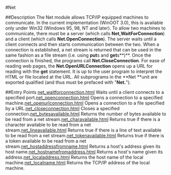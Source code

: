 
#Net

##Description
The Net module allows TCP/IP equipped machines to communicate. In the current implementation (WinOOT 3.0), this is available only under Win32 (Windows 95, 98, NT and later).
To allow two machines to communicate, there must be a server (which calls **Net,WaitForConnection**) and a client (which calls **Net.OpenConnection**). The server waits until a client connects and then starts communication between the two. When a connection is established, a net stream is returned that can be used in the same fashion as a file stream (i.e. using **put**s and **get**s**)**.  Once the connection is finished, the programs call **Net.CloseConnection**.
For ease of reading web pages, the **Net.OpenURLConnection** opens up a URL for reading with the **get** statement. It is up to the user program to interpret the HTML or file located at the URL.
All subprograms in the **Net **unit are exported qualified (and thus must be prefaced with "**Net.**").

##Entry Points
[net_waitforconnection.html](**WaitForConnection**) Waits until a client connects to a specified port.[net_openconnection.html](**OpenConnection**) Opens a connection to a specified machine.[net_openurlconnection.html](**OpenURLConnection**) Opens a connection to a file specified by a URL.[net_closeconnection.html](**CloseConnection**) Closes a specified connection.[net_bytesavailable.html](**BytesAvailable**) Returns the number of bytes available to be read from a net stream.[net_charavailable.html](**CharAvailable**) Returns true if there is a character available to be read from a net stream.[net_lineavailable.html](**LineAvailable**) Returns true if there is a line of text available to be read from a net stream.[net_tokenavailable.html](**TokenAvailable**) Returns true if there is a token available to be read from a net stream.[net_hostaddressfromname.html](**HostAddressFromName**) Returns a host's address given its host name.[net_hostnamefromaddress.html](**HostNameFromAddress**) Returns a host's name given its address.[net_localaddress.html](**LocalAddress**) Returns the host name of the local machine.[net_localname.html](**LocalName**) Returns the TCP/IP address of the local machine.

